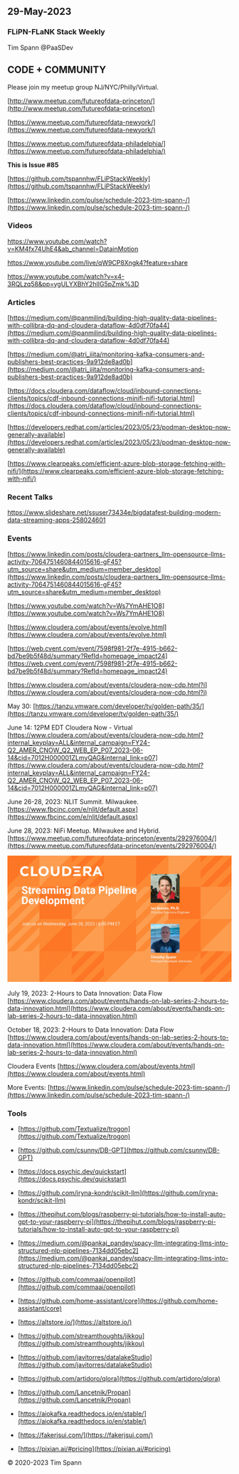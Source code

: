 ## 29-May-2023

### FLiPN-FLaNK Stack Weekly

Tim Spann @PaaSDev




## CODE + COMMUNITY


Please join my meetup group NJ/NYC/Philly/Virtual. 

[http://www.meetup.com/futureofdata-princeton/](http://www.meetup.com/futureofdata-princeton/)

[https://www.meetup.com/futureofdata-newyork/](https://www.meetup.com/futureofdata-newyork/)

[https://www.meetup.com/futureofdata-philadelphia/](https://www.meetup.com/futureofdata-philadelphia/)



**This is Issue #85**


[https://github.com/tspannhw/FLiPStackWeekly](https://github.com/tspannhw/FLiPStackWeekly)

[https://www.linkedin.com/pulse/schedule-2023-tim-spann-/](https://www.linkedin.com/pulse/schedule-2023-tim-spann-/)



### Videos

https://www.youtube.com/watch?v=KM4fx74UhE4&ab_channel=DatainMotion

https://www.youtube.com/live/qW9CP8Xngk4?feature=share

https://www.youtube.com/watch?v=x4-3RQLzq58&pp=ygULYXBhY2hlIG5pZmk%3D
 

### Articles

[https://medium.com/@panmilind/building-high-quality-data-pipelines-with-collibra-dq-and-cloudera-dataflow-4d0df70fa44](https://medium.com/@panmilind/building-high-quality-data-pipelines-with-collibra-dq-and-cloudera-dataflow-4d0df70fa44)

[https://medium.com/@atri_iiita/monitoring-kafka-consumers-and-publishers-best-practices-9a912de8ad0b](https://medium.com/@atri_iiita/monitoring-kafka-consumers-and-publishers-best-practices-9a912de8ad0b)

[https://docs.cloudera.com/dataflow/cloud/inbound-connections-clients/topics/cdf-inbound-connections-minifi-nifi-tutorial.html](https://docs.cloudera.com/dataflow/cloud/inbound-connections-clients/topics/cdf-inbound-connections-minifi-nifi-tutorial.html)

[https://developers.redhat.com/articles/2023/05/23/podman-desktop-now-generally-available](https://developers.redhat.com/articles/2023/05/23/podman-desktop-now-generally-available)

[https://www.clearpeaks.com/efficient-azure-blob-storage-fetching-with-nifi/](https://www.clearpeaks.com/efficient-azure-blob-storage-fetching-with-nifi/)


### Recent Talks

https://www.slideshare.net/ssuser73434e/bigdatafest-building-modern-data-streaming-apps-258024601


### Events

[https://www.linkedin.com/posts/cloudera-partners_llm-opensource-llms-activity-7064751460844015616-gF45?utm_source=share&utm_medium=member_desktop](https://www.linkedin.com/posts/cloudera-partners_llm-opensource-llms-activity-7064751460844015616-gF45?utm_source=share&utm_medium=member_desktop)

[https://www.youtube.com/watch?v=Ws7YmAHE1O8](https://www.youtube.com/watch?v=Ws7YmAHE1O8)

[https://www.cloudera.com/about/events/evolve.html](https://www.cloudera.com/about/events/evolve.html)

[https://web.cvent.com/event/7598f981-2f7e-4915-b662-bd7be9b5f48d/summary?RefId=homepage_impact24](https://web.cvent.com/event/7598f981-2f7e-4915-b662-bd7be9b5f48d/summary?RefId=homepage_impact24)

[https://www.cloudera.com/about/events/cloudera-now-cdp.html?i](https://www.cloudera.com/about/events/cloudera-now-cdp.html?i)

May 30:
[https://tanzu.vmware.com/developer/tv/golden-path/35/](https://tanzu.vmware.com/developer/tv/golden-path/35/)

June 14:  12PM EDT
Cloudera Now - Virtual
[https://www.cloudera.com/about/events/cloudera-now-cdp.html?internal_keyplay=ALL&internal_campaign=FY24-Q2_AMER_CNOW_Q2_WEB_EP_P07_2023-06-14&cid=7012H000001ZLmyQAG&internal_link=p07](https://www.cloudera.com/about/events/cloudera-now-cdp.html?internal_keyplay=ALL&internal_campaign=FY24-Q2_AMER_CNOW_Q2_WEB_EP_P07_2023-06-14&cid=7012H000001ZLmyQAG&internal_link=p07)

June 26-28, 2023:  NLIT Summit.  Milwaukee.  
[https://www.fbcinc.com/e/nlit/default.aspx](https://www.fbcinc.com/e/nlit/default.aspx)

June 28, 2023:  NiFi Meetup.   Milwaukee and Hybrid.
[https://www.meetup.com/futureofdata-princeton/events/292976004/](https://www.meetup.com/futureofdata-princeton/events/292976004/)

![meetup](https://raw.githubusercontent.com/tspannhw/FLiPStackWeekly/main/images/junemeetup.jpg)

July 19, 2023:   2-Hours to Data Innovation:   Data Flow
[https://www.cloudera.com/about/events/hands-on-lab-series-2-hours-to-data-innovation.html](https://www.cloudera.com/about/events/hands-on-lab-series-2-hours-to-data-innovation.html)

October 18, 2023:  2-Hours to Data Innovation:   Data Flow
[https://www.cloudera.com/about/events/hands-on-lab-series-2-hours-to-data-innovation.html](https://www.cloudera.com/about/events/hands-on-lab-series-2-hours-to-data-innovation.html)

Cloudera Events
[https://www.cloudera.com/about/events.html](https://www.cloudera.com/about/events.html)

More Events:
[https://www.linkedin.com/pulse/schedule-2023-tim-spann-/](https://www.linkedin.com/pulse/schedule-2023-tim-spann-/)



### Tools

* [https://github.com/Textualize/trogon](https://github.com/Textualize/trogon)

* [https://github.com/csunny/DB-GPT](https://github.com/csunny/DB-GPT)

* [https://docs.psychic.dev/quickstart](https://docs.psychic.dev/quickstart)

* [https://github.com/iryna-kondr/scikit-llm](https://github.com/iryna-kondr/scikit-llm)

* [https://thepihut.com/blogs/raspberry-pi-tutorials/how-to-install-auto-gpt-to-your-raspberry-pi](https://thepihut.com/blogs/raspberry-pi-tutorials/how-to-install-auto-gpt-to-your-raspberry-pi)

* [https://medium.com/@pankaj_pandey/spacy-llm-integrating-llms-into-structured-nlp-pipelines-7134dd05ebc2](https://medium.com/@pankaj_pandey/spacy-llm-integrating-llms-into-structured-nlp-pipelines-7134dd05ebc2)

* [https://github.com/commaai/openpilot](https://github.com/commaai/openpilot)

* [https://github.com/home-assistant/core](https://github.com/home-assistant/core)

* [https://altstore.io/](https://altstore.io/)

* [https://github.com/streamthoughts/jikkou](https://github.com/streamthoughts/jikkou)

* [https://github.com/javitorres/datalakeStudio](https://github.com/javitorres/datalakeStudio)

* [https://github.com/artidoro/qlora](https://github.com/artidoro/qlora)

* [https://github.com/Lancetnik/Propan](https://github.com/Lancetnik/Propan)

* [https://aiokafka.readthedocs.io/en/stable/](https://aiokafka.readthedocs.io/en/stable/)

* [https://fakerjsui.com/](https://fakerjsui.com/)

* [https://pixian.ai/#pricing](https://pixian.ai/#pricing)

&copy; 2020-2023 Tim Spann
